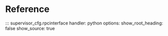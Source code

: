 # Reference

::: supervisor_cfg.rpcinterface
    handler: python
    options:
      show_root_heading: false
      show_source: true
